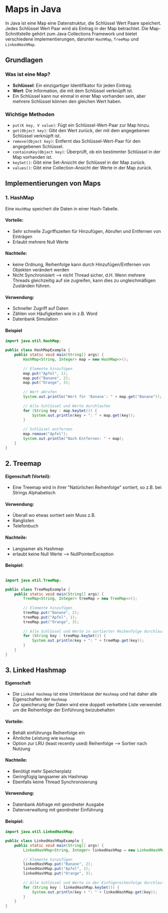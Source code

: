 # Maps in Java

In Java ist eine Map eine Datenstruktur, die Schlüssel Wert Paare speichert. Jedes Schlüssel Wert Paar wird als Eintrag in der Map betrachtet. Die Map-Schnittstelle gehört zum Java Collections Framework und bietet verschiedene Implementierungen, darunter `HashMap`, `TreeMap` und `LinkedHashMap`.

## Grundlagen

### Was ist eine Map?

- **Schlüssel**: Ein einzigartiger Identifikator für jeden Eintrag.
- **Wert**: Die Information, die mit dem Schlüssel verknüpft ist.
- Ein Schlüssel kann nur einmal in einer Map vorhanden sein, aber mehrere Schlüssel können den gleichen Wert haben.

### Wichtige Methoden

- `put(K key, V value)`: Fügt ein Schlüssel-Wert-Paar zur Map hinzu.
- `get(Object key)`: Gibt den Wert zurück, der mit dem angegebenen Schlüssel verknüpft ist.
- `remove(Object key)`: Entfernt das Schlüssel-Wert-Paar für den angegebenen Schlüssel.
- `containsKey(Object key)`: Überprüft, ob ein bestimmter Schlüssel in der Map vorhanden ist.
- `keySet()`: Gibt eine Set-Ansicht der Schlüssel in der Map zurück.
- `values()`: Gibt eine Collection-Ansicht der Werte in der Map zurück.

## Implementierungen von Maps

### 1. HashMap

Eine `HashMap` speichert die Daten in einer Hash-Tabelle.
#### Vorteile: 
- Sehr schnelle Zugriffszeiten für Hinzufügen, Abrufen und Entfernen von Einträgen
- Erlaubt mehrere Null Werte
#### Nachteile:
- keine Ordnung, Reihenfolge kann durch Hinzufügen/Entfernen von Objekten verändert werden
- Nicht Synchronisiert --> nicht Thread sicher, d.H. Wenn mehrere Threads gleichzeitig auf sie zugreifen, kann dies zu ungleichmäßigen Zuständen führen. 

#### Verwendung: 
- Schneller Zugriff auf Daten
- Zählen von Häufigkeiten wie in z.B. Word
- Datenbank Simulation

#### Beispiel

```java
import java.util.HashMap;

public class HashMapExample {
    public static void main(String[] args) {
        HashMap<String, Integer> map = new HashMap<>();
        
        // Elemente hinzufügen
        map.put("Apfel", 1);
        map.put("Banane", 2);
        map.put("Orange", 3);
        
        // Wert abrufen
        System.out.println("Wert für 'Banane': " + map.get("Banane"));
        
        // Alle Schlüssel und Werte durchlaufen
        for (String key : map.keySet()) {
            System.out.println(key + ": " + map.get(key));
        }
        
        // Schlüssel entfernen
        map.remove("Apfel");
        System.out.println("Nach Entfernen: " + map);
    }
}
```
## 2. Treemap 

#### Eigenschaft (Vorteil):
-  Eine Treemap wird in ihrer "Natürlichen Reihenfolge" sortiert, so z.B. bei Strings Alphabetisch

#### Verwendung: 
- Überall wo etwas sortiert sein Muss z.B. 
- Ranglisten
- Telefonbuch
#### Nachteile:
- Langsamer als Hashmap
- erlaubt keine Null Werte --> NullPointerException


#### Beispiel:
```Java

import java.util.TreeMap;

public class TreeMapExample {
    public static void main(String[] args) {
        TreeMap<String, Integer> treeMap = new TreeMap<>();
        
        // Elemente hinzufügen
        treeMap.put("Banane", 2);
        treeMap.put("Apfel", 1);
        treeMap.put("Orange", 3);
        
        // Alle Schlüssel und Werte in sortierter Reihenfolge durchlaufen
        for (String key : treeMap.keySet()) {
            System.out.println(key + ": " + treeMap.get(key));
        }
    }
}
```
## 3. Linked Hashmap
#### Eigenschaft
- Die `Linked Hashmap` ist eine Unterklasse der `Hashmap` und hat daher alle Eigenschaften der `Hashmap`
- Zur speicherung der Daten wird eine doppelt verkettete Liste verwendet um die Reihenfolge der Einführung beizubehalten

#### Vorteile: 
- Behält einführungs Reihenfolge ein 
- Ähnliche Leistung wie `Hashmap`
- Option zur LRU (least recently used) Reihenfolge --> Sortier nach Nutzung

#### Nachteile:
- Benötigt mehr Speicherplatz
- Geringfügig langsamer als Hashmap
- Ebenfalls keine Thread Synchronisierung 

#### Verwendung: 
- Datenbank Abfrage mit geordneter Ausgabe
- Datenverwaltung mit geordneter Einführung

#### Beispiel:
```Java 
import java.util.LinkedHashMap;

public class LinkedHashMapExample {
    public static void main(String[] args) {
        LinkedHashMap<String, Integer> linkedHashMap = new LinkedHashMap<>();
        
        // Elemente hinzufügen
        linkedHashMap.put("Banane", 2);
        linkedHashMap.put("Apfel", 1);
        linkedHashMap.put("Orange", 3);
        
        // Alle Schlüssel und Werte in der Einfügereihenfolge durchlaufen
        for (String key : linkedHashMap.keySet()) {
            System.out.println(key + ": " + linkedHashMap.get(key));
        }
    }
}
```
